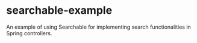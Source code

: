 # searchable-example
An example of using Searchable for implementing search functionalities in Spring controllers.
